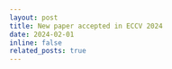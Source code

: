 ```yaml
---
layout: post
title: New paper accepted in ECCV 2024
date: 2024-02-01 
inline: false
related_posts: true
---
```




